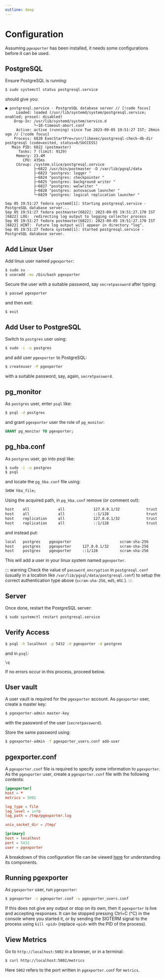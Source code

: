 ```yaml
---
outline: deep
---
```


# Configuration

Assuming `pgexporter` has been installed, it needs some configurations before it can be used.

## PostgreSQL

Ensure PostgreSQL is running:

```sh
$ sudo systemctl status postgresql.service
```

should give you:

```
● postgresql.service - PostgreSQL database server // [!code focus]
     Loaded: loaded (/usr/lib/systemd/system/postgresql.service; enabled; preset: disabled)
    Drop-In: /usr/lib/systemd/system/service.d
             └─10-timeout-abort.conf
     Active: active (running) since Tue 2023-09-05 19:51:27 IST; 26min ago // [!code focus]
    Process: 6820 ExecStartPre=/usr/libexec/postgresql-check-db-dir postgresql (code=exited, status=0/SUCCESS)
   Main PID: 6822 (postmaster)
      Tasks: 7 (limit: 9129)
     Memory: 23.4M
        CPU: 435ms
     CGroup: /system.slice/postgresql.service
             ├─6822 /usr/bin/postmaster -D /var/lib/pgsql/data
             ├─6823 "postgres: logger "
             ├─6824 "postgres: checkpointer "
             ├─6825 "postgres: background writer "
             ├─6827 "postgres: walwriter "
             ├─6828 "postgres: autovacuum launcher "
             └─6829 "postgres: logical replication launcher "

Sep 05 19:51:27 fedora systemd[1]: Starting postgresql.service - PostgreSQL database server...
Sep 05 19:51:27 fedora postmaster[6822]: 2023-09-05 19:51:27.170 IST [6822] LOG:  redirecting log output to logging collector process
Sep 05 19:51:27 fedora postmaster[6822]: 2023-09-05 19:51:27.170 IST [6822] HINT:  Future log output will appear in directory "log".
Sep 05 19:51:27 fedora systemd[1]: Started postgresql.service - PostgreSQL database server.
```

## Add Linux User

Add linux user named `pgexporter`:

```sh
$ sudo su -
$ useradd -ms /bin/bash pgexporter
```

Secure the user with a suitable password, say `secretpassword` after typing:
```sh
$ passwd pgexporter
```

and then exit:
```sh
$ exit
```

## Add User to PostgreSQL

Switch to `postgres` user using:

```sh
$ sudo -i -u postgres
```

and add user `pgexporter` to PostgreSQL:

```sh
$ createuser -P pgexporter
```

with a suitable password, say, again, `secretpassword`.

## pg_monitor

As `postgres` user, enter `psql` like:

```sh
$ psql -d postgres
```

and grant `pgexporter` user the role of `pg_monitor`:

```sql
GRANT pg_monitor TO pgexporter;
```

## pg_hba.conf

As `postgres` user, go into psql like:
```sh
$ sudo -i -u postgres
$ psql
```

and locate the `pg_hba.conf` file using:
```sql
SHOW hba_file;
```

Using the acquired path, in `pg_hba.conf` remove (or comment out):
```txt
host    all             all             127.0.0.1/32            trust
host    all             all             ::1/128                 trust
host    replication     all             127.0.0.1/32            trust
host    replication     all             ::1/128                 trust
```

and instead put:
```txt
local   postgres    pgexporter                      scram-sha-256
host    postgres    pgexporter     127.0.0.1/32     scram-sha-256
host    postgres    pgexporter     ::1/128          scram-sha-256
```

This will add a user in your linux system named `pgexporter`.

::: warning
Check the value of `password_encryption` in `postgresql.conf` (usually in a location like `/var/lib/pgsql/data/postgresql.conf`) to setup the correct authentication type above (`scram-sha-256`, `md5`, etc.).
:::

## Server

Once done, restart the PostgreSQL server:

```sh
$ sudo systemctl restart postgresql.service
```

## Verify Access

```sh
$ psql -h localhost -p 5432 -U pgexporter -d postgres
```

and in `psql`:
```
\q
```

If no errors occur in this process, proceed below.

## User vault

A user vault is required for the `pgexporter` account. As `pgexporter` user, create a master key:
```sh
$ pgexporter-admin master-key
```

with the password of the user (`secretpassword`).

Store the same password using:
```sh
$ pgexporter-admin -f pgexporter_users.conf add-user
```

## pgexporter.conf
A `pgexporter.conf` file is required to specify some information to `pgexporter`. As the `pgexporter` user, create a `pgexporter.conf` file with the following contents:

```toml
[pgexporter]
host = *
metrics = 5002

log_type = file
log_level = info
log_path = /tmp/pgexporter.log

unix_socket_dir = /tmp/

[primary]
host = localhost
port = 5432
user = pgexporter
```

A breakdown of this configuration file can be viewed [here](../../docs/pgexporter/configuration.md#pgexporter-configuration) for understanding its components.

## Running pgexporter

As `pgexporter` user, run `pgexporter`:

```sh
$ pgexporter -c pgexporter.conf -u pgexporter_users.conf
```

If this does not give any output or stop on its own, then it `pgexporter` is live and accepting responses. It can be stopped pressing Ctrl+C (^C) in the console where you started it, or by sending the SIGTERM signal to the process using `kill <pid>` (replace `<pid>` with the PID of the process).

## View Metrics

Go to `http://localhost:5002` in a browser, or in a terminal:

```sh
$ curl http://localhost:5002/metrics
```

Here `5002` refers to the port written in `pgexporter.conf` for `metrics`.